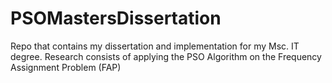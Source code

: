 PSOMastersDissertation
======================
 
 Repo that contains my dissertation and implementation for my Msc. IT degree. Research consists of applying the PSO Algorithm on the Frequency Assignment Problem (FAP)
 
